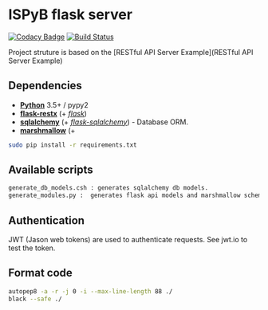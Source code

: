 # ISPyB flask server

[![Codacy Badge](https://api.codacy.com/project/badge/Grade/2126d052de464a27bf9a60ef27012e2f)](https://app.codacy.com/manual/IvarsKarpics/ispyb_backend_prototype?utm_source=github.com&utm_medium=referral&utm_content=IvarsKarpics/ispyb_backend_prototype&utm_campaign=Badge_Grade_Dashboard)
[![Build Status](https://travis-ci.org/mxcube/mxcube.svg?branch=master)](https://travis-ci.org/IvarsKarpics/ispyb_backend_prototype)


Project struture is based on the [RESTful API Server Example](RESTful API Server Example)

## Dependencies

* [**Python**](https://www.python.org/) 3.5+ / pypy2
* [**flask-restx**](https://github.com/python-restx/flask-restx) (+
  [*flask*](http://flask.pocoo.org/))
* [**sqlalchemy**](http://www.sqlalchemy.org/) (+
  [*flask-sqlalchemy*](http://flask-sqlalchemy.pocoo.org/)) - Database ORM.
* [**marshmallow**](http://marshmallow.rtfd.org/) (+


```bash
sudo pip install -r requirements.txt
```

## Available scripts
```bash
generate_db_models.csh : generates sqlalchemy db models.
generate_modules.py :  generates flask api models and marshmallow schemas. Generates a simple resource.py if it does not exist.
```

## Authentication
JWT (Jason web tokens) are used to authenticate requests. See jwt.io to test the token.

## Format code
```bash
autopep8 -a -r -j 0 -i --max-line-length 88 ./
black --safe ./
```

